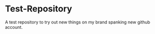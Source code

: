 Test-Repository
===============

A test repository to try out new things on my brand spanking new github account.